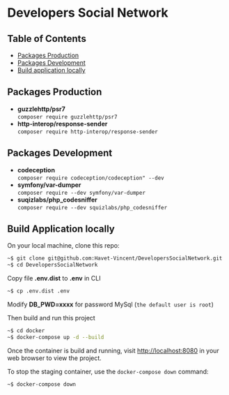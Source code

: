 # Developers Social Network

## Table of Contents

- [Packages Production](#packages-production)
- [Packages Development](#packages-development)
- [Build application locally](#build-application-locally)

## Packages Production

- **guzzlehttp/psr7**  
`composer require guzzlehttp/psr7`
- **http-interop/response-sender**  
 `composer require http-interop/response-sender`

## Packages Development

- **codeception**  
`composer require codeception/codeception" --dev`
- **symfony/var-dumper**  
`composer require --dev symfony/var-dumper`
- **suqizlabs/php_codesniffer**  
`composer require --dev squizlabs/php_codesniffer`

## Build Application locally

On your local machine, clone this repo:

```bash
~$ git clone git@github.com:Havet-Vincent/DevelopersSocialNetwork.git
~$ cd DevelopersSocialNetwork
```

Copy file **.env.dist** to **.env** in CLI

```bash
~$ cp .env.dist .env
```

Modify **DB_PWD=xxxx** for password MySql (`the default user is root`)

Then build and run this project

```bash
~$ cd docker
~$ docker-compose up -d --build 
```

Once the container is build and running, visit [http://localhost:8080](http://localhost:8080) in your web browser to view the project.

To stop the staging container, use the `docker-compose down` command:

```bash
~$ docker-compose down
```
